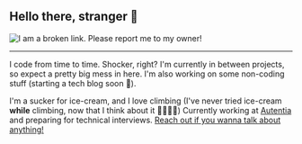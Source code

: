 ## Hello there, stranger 🚀
![I am a broken link. Please report me to my owner!](https://media.giphy.com/media/Nx0rz3jtxtEre/giphy.gif)

----

I code from time to time. Shocker, right? I'm currently in between projects, so expect a pretty big mess in here. I'm also working on some non-coding stuff (starting a tech blog soon 💯).

I'm a sucker for ice-cream, and I love climbing (I've never tried ice-cream __while__ climbing, now that I think about it 🍦🧗🏼‍♂️) Currently working at [Autentia](https://autentia.com) and preparing for technical interviews. [Reach out if you wanna talk about anything!](mailto:david.craciunescu@edu.uah.es)
<!--
**craciunescu/craciunescu** is a ✨ _special_ ✨ repository because its `README.md` (this file) appears on your GitHub profile.

Here are some ideas to get you started:

- 🔭 I’m currently working on ...
- 🌱 I’m currently learning ...
- 👯 I’m looking to collaborate on ...
- 🤔 I’m looking for help with ...
- 💬 Ask me about ...
- 📫 How to reach me: ...
- 😄 Pronouns: ...
- ⚡ Fun fact: ...
-->
